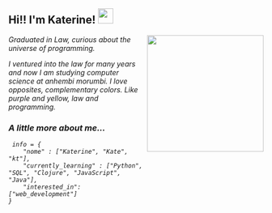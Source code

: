 <h2> Hi!! I'm Katerine! <img src="https://media.giphy.com/media/l17M5uvfc1VosGUUP0/giphy.gif" width="30"></h2>
<img align='right' src="https://media.giphy.com/media/Z9WRoncIw8RYBLJ0FB/giphy.gif" width="230">
<p><em>Graduated in Law, curious about the universe of programming.

I ventured into the law for many years and now I am studying computer science at anhembi morumbi. I love opposites, complementary colors. Like purple and yellow, law and programming.


### A little more about me...  

```pyhton
 info = {
    "nome" : ["Katerine", "Kate", "kt"], 
    "currently_learning" : ["Python", "SQL", "Clojure", "JavaScript", "Java"],
    "interested_in": ["web_development"]
}
 ```
